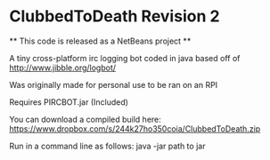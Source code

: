 ClubbedToDeath Revision 2
==============
** This code is released as a NetBeans project **

A tiny cross-platform irc logging bot coded in java based off of http://www.jibble.org/logbot/

Was originally made for personal use to be ran on an RPI 

Requires PIRCBOT.jar (Included) 

You can download a compiled build here: https://www.dropbox.com/s/244k27ho350coia/ClubbedToDeath.zip


Run in a command line as follows: java -jar path to jar
